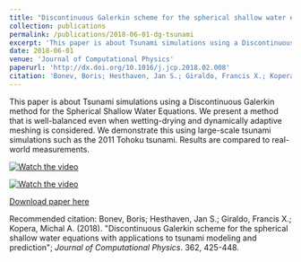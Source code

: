 ```yaml
---
title: "Discontinuous Galerkin scheme for the spherical shallow water equations with applications to tsunami modeling and prediction"
collection: publications
permalink: /publications/2018-06-01-dg-tsunami
excerpt: 'This paper is about Tsunami simulations using a Discontinuous Galerkin method for the Spherical Shallow Water Equations. We present a method that is well-balanced even when wetting-drying and dynamically adaptive meshing is considered. We demonstrate this using large-scale tsunami simulations such as the 2011 Tohoku tsunami. Results are compared to real-world measurements.'
date: 2018-06-01
venue: 'Journal of Computational Physics'
paperurl: 'http://dx.doi.org/10.1016/j.jcp.2018.02.008'
citation: 'Bonev, Boris; Hesthaven, Jan S.; Giraldo, Francis X.; Kopera, Michal A. (2018). &quot;Discontinuous Galerkin scheme for the spherical shallow water equations with applications to tsunami modeling and prediction.&quot; <i>Journal of Computational Physics</i>. 362, 425-448.'
---
```

This paper is about Tsunami simulations using a Discontinuous Galerkin method for the Spherical Shallow Water Equations. We present a method that is well-balanced even when wetting-drying and dynamically adaptive meshing is considered. We demonstrate this using large-scale tsunami simulations such as the 2011 Tohoku tsunami. Results are compared to real-world measurements.

[![Watch the video](https://bonevbs.github.io/files/amr_showcase_prev.png)](https://bonevbs.github.io/files/amr_showcase.mp4)  

[![Watch the video](https://bonevbs.github.io/files/tohoku_prev.png)](https://bonevbs.github.io/files/tohoku.mp4)  

[Download paper here](https://infoscience.epfl.ch/record/232449?ln=en)

Recommended citation: Bonev, Boris; Hesthaven, Jan S.; Giraldo, Francis X.; Kopera, Michal A. (2018). "Discontinuous Galerkin scheme for the spherical shallow water equations with applications to tsunami modeling and prediction"; <i>Journal of Computational Physics</i>. 362, 425-448.
